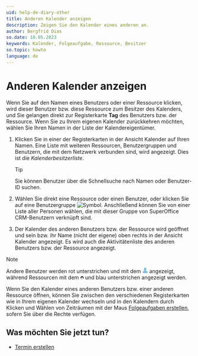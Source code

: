 ```yaml
---
uid: help-de-diary-other
title: Anderen Kalender anzeigen
description: Zeigen Sie den Kalender eines anderen an.
author: Bergfrid Dias
so.date: 10.05.2023
keywords: Kalender, Folgeaufgabe, Ressource, Besitzer
so.topic: howto
language: de
---
```


# Anderen Kalender anzeigen

Wenn Sie auf den Namen eines Benutzers oder einer Ressource klicken, wird dieser Benutzer bzw. diese Ressource zum Besitzer des Kalenders, und Sie gelangen direkt zur Registerkarte **Tag** des Benutzers bzw. der Ressource. Wenn Sie zu Ihrem eigenen Kalender zurückkehren möchten, wählen Sie Ihren Namen in der Liste der Kalendereigentümer.

1. Klicken Sie in einer der Registerkarten in der Ansicht Kalender auf Ihren Namen. Eine Liste mit weiteren Ressourcen, Benutzergruppen und Benutzern, die mit dem Netzwerk verbunden sind, wird angezeigt. Dies ist die *Kalenderbesitzerliste*.

    > [!TIP]
    > Sie können Benutzer über die Schnellsuche nach Namen oder Benutzer-ID suchen.

2. Wählen Sie direkt eine Ressource oder einen Benutzer, oder klicken Sie auf eine Benutzergruppe ![Symbol][img1]. Anschließend können Sie von einer Liste aller Personen wählen, die mit dieser Gruppe von SuperOffice CRM-Benutzern verknüpft sind.

3. Der Kalender des anderen Benutzers bzw. der Ressource wird geöffnet und sein bzw. ihr Name (nicht der eigene) oben rechts in der Ansicht Kalender angezeigt. Es wird auch die Aktivitätenliste des anderen Benutzers bzw. der Ressource angezeigt.

> [!NOTE]
> Andere Benutzer werden rot unterstrichen und mit dem ![Symbol][img2] angezeigt, während Ressourcen mit dem ![Symbol][img3] und blau unterstrichen angezeigt werden.

Wenn Sie den Kalender eines anderen Benutzers bzw. einer anderen Ressource öffnen, können Sie zwischen den verschiedenen Registerkarten wie in Ihrem eigenen Kalender wechseln und in den Kalendern durch Klicken und Wählen von Zeiträumen mit der Maus [Folgeaufgaben erstellen][2], sofern Sie über die Rechte verfügen.

## Was möchten Sie jetzt tun?

* [Termin erstellen][2]

<!-- Referenced links -->
[2]: create-follow-up.md

<!-- Referenced images -->
[img1]: ../../../../common/icons/menu-arrow.png
[img2]: ../../../media/icons/diary-owner-person.png
[img3]: ../../../media/icons/diary-owner-resource.png

